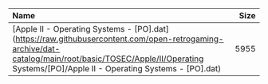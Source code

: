 |Name|Size|
|:---|---:|
|[Apple II - Operating Systems - [PO].dat](https://raw.githubusercontent.com/open-retrogaming-archive/dat-catalog/main/root/basic/TOSEC/Apple/II/Operating Systems/[PO]/Apple II - Operating Systems - [PO].dat)|5955|
